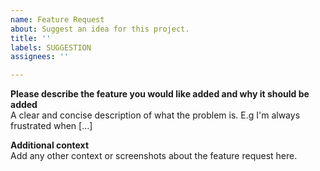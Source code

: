 ```yaml
---
name: Feature Request
about: Suggest an idea for this project.
title: ''
labels: SUGGESTION
assignees: ''

---
```


**Please describe the feature you would like added and why it should be added**  
A clear and concise description of what the problem is. E.g I'm always frustrated when [...]

**Additional context**  
Add any other context or screenshots about the feature request here.
